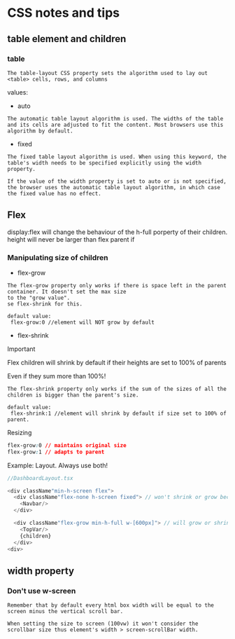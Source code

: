 # CSS notes and tips

## table element and children

### table

```text
The table-layout CSS property sets the algorithm used to lay out <table> cells, rows, and columns
```

values:

- auto

```text
The automatic table layout algorithm is used. The widths of the table and its cells are adjusted to fit the content. Most browsers use this algorithm by default.
```

- fixed

```text
The fixed table layout algorithm is used. When using this keyword, the table's width needs to be specified explicitly using the width property.

If the value of the width property is set to auto or is not specified, the browser uses the automatic table layout algorithm, in which case the fixed value has no effect.
```

## Flex

display:flex will change the behaviour of the h-full porperty of their children.
height will never be larger than flex parent if

### Manipulating size of children

- flex-grow

```text
The flex-grow property only works if there is space left in the parent container. It doesn't set the max size
to the "grow value".
se flex-shrink for this.

default value:
 flex-grow:0 //element will NOT grow by default
```

- flex-shrink

> [!IMPORTANT]
> Flex children will shrink by default if their heights are set to 100% of parents
>
> Even if they sum more than 100%!

```text
The flex-shrink property only works if the sum of the sizes of all the children is bigger than the parent's size.

default value:
 flex-shrink:1 //element will shrink by default if size set to 100% of parent.
```

Resizing

```css
flex-grow:0 // maintains original size
flex-grow:1 // adapts to parent
```

Example: Layout. Always use both!

```ts
//DashboardLayout.tsx

<div className"min-h-screen flex">
  <div className"flex-none h-screen fixed"> // won't shrink or grow because we want the Navbar size to be always the same.
    <Navbar/>
  </div>

  <div className"flex-grow min-h-full w-[600px]"> // will grow or shrink adjusting to the screen. Needs a starting size that's why w-[200px] is there!
    <TopVar/>
    {children}
  </div>
<div>
```

## width property

### Don't use w-screen

```text
Remember that by default every html box width will be equal to the screen minus the vertical scroll bar.

When setting the size to screen (100vw) it won't consider the scrollbar size thus element's width > screen-scrollBar width.
```

